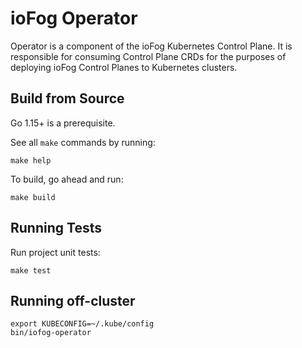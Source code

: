 # ioFog Operator

Operator is a component of the ioFog Kubernetes Control Plane. It is responsible for consuming Control Plane CRDs for the purposes of deploying ioFog Control Planes to Kubernetes clusters.

## Build from Source

Go 1.15+ is a prerequisite.

See all `make` commands by running:
```
make help
```

To build, go ahead and run:
```
make build
```

## Running Tests

Run project unit tests:
```
make test
```

## Running off-cluster

```
export KUBECONFIG=~/.kube/config
bin/iofog-operator
```